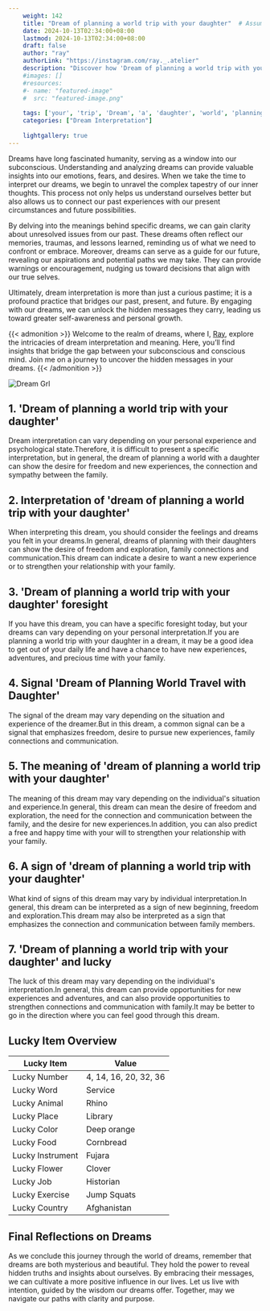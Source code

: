```yaml
---
    weight: 142
    title: "Dream of planning a world trip with your daughter"  # Assuming 'title' column exists
    date: 2024-10-13T02:34:00+08:00
    lastmod: 2024-10-13T02:34:00+08:00
    draft: false
    author: "ray"
    authorLink: "https://instagram.com/ray._.atelier"
    description: "Discover how 'Dream of planning a world trip with your daughter' can interpret your future and uncover its significant meanings in your life."
    #images: []
    #resources:
    #- name: "featured-image"
    #  src: "featured-image.png"
    
    tags: ['your', 'trip', 'Dream', 'a', 'daughter', 'world', 'planning', 'of', 'with']
    categories: ["Dream Interpretation"]
    
    lightgallery: true
---
```

    
Dreams have long fascinated humanity, serving as a window into our subconscious. Understanding and analyzing dreams can provide valuable insights into our emotions, fears, and desires. When we take the time to interpret our dreams, we begin to unravel the complex tapestry of our inner thoughts. This process not only helps us understand ourselves better but also allows us to connect our past experiences with our present circumstances and future possibilities.

By delving into the meanings behind specific dreams, we can gain clarity about unresolved issues from our past. These dreams often reflect our memories, traumas, and lessons learned, reminding us of what we need to confront or embrace. Moreover, dreams can serve as a guide for our future, revealing our aspirations and potential paths we may take. They can provide warnings or encouragement, nudging us toward decisions that align with our true selves.

Ultimately, dream interpretation is more than just a curious pastime; it is a profound practice that bridges our past, present, and future. By engaging with our dreams, we can unlock the hidden messages they carry, leading us toward greater self-awareness and personal growth.

{{< admonition >}}
Welcome to the realm of dreams, where I, [Ray](https://instagram.com/ray._.atelier), explore the intricacies of dream interpretation and meaning. Here, you’ll find insights that bridge the gap between your subconscious and conscious mind. Join me on a journey to uncover the hidden messages in your dreams.
{{< /admonition >}}

![Dream Grl](https://cdn.pixabay.com/photo/2017/11/02/03/35/gothic-2910057_1280.jpg "Dream Grl")

## 1. 'Dream of planning a world trip with your daughter'
Dream interpretation can vary depending on your personal experience and psychological state.Therefore, it is difficult to present a specific interpretation, but in general, the dream of planning a world with a daughter can show the desire for freedom and new experiences, the connection and sympathy between the family.

## 2. Interpretation of 'dream of planning a world trip with your daughter'
When interpreting this dream, you should consider the feelings and dreams you felt in your dreams.In general, dreams of planning with their daughters can show the desire of freedom and exploration, family connections and communication.This dream can indicate a desire to want a new experience or to strengthen your relationship with your family.

## 3. 'Dream of planning a world trip with your daughter' foresight
If you have this dream, you can have a specific foresight today, but your dreams can vary depending on your personal interpretation.If you are planning a world trip with your daughter in a dream, it may be a good idea to get out of your daily life and have a chance to have new experiences, adventures, and precious time with your family.

## 4. Signal 'Dream of Planning World Travel with Daughter'
The signal of the dream may vary depending on the situation and experience of the dreamer.But in this dream, a common signal can be a signal that emphasizes freedom, desire to pursue new experiences, family connections and communication.

## 5. The meaning of 'dream of planning a world trip with your daughter'
The meaning of this dream may vary depending on the individual's situation and experience.In general, this dream can mean the desire of freedom and exploration, the need for the connection and communication between the family, and the desire for new experiences.In addition, you can also predict a free and happy time with your will to strengthen your relationship with your family.

## 6. A sign of 'dream of planning a world trip with your daughter'
What kind of signs of this dream may vary by individual interpretation.In general, this dream can be interpreted as a sign of new beginning, freedom and exploration.This dream may also be interpreted as a sign that emphasizes the connection and communication between family members.

## 7. 'Dream of planning a world trip with your daughter' and lucky
The luck of this dream may vary depending on the individual's interpretation.In general, this dream can provide opportunities for new experiences and adventures, and can also provide opportunities to strengthen connections and communication with family.It may be better to go in the direction where you can feel good through this dream.

## Lucky Item Overview
| Lucky Item          | Value              |
|---------------|--------------------|
| Lucky Number        | 4, 14, 16, 20, 32, 36  |
| Lucky Word          | Service |
| Lucky Animal        | Rhino |
| Lucky Place         | Library     |
| Lucky Color         | Deep orange     |
| Lucky Food          | Cornbread      |
| Lucky Instrument    | Fujara |
| Lucky Flower        | Clover    |
| Lucky Job           | Historian       |
| Lucky Exercise      | Jump Squats  |
| Lucky Country       | Afghanistan    |


##  Final Reflections on Dreams

As we conclude this journey through the world of dreams, remember that dreams are both mysterious and beautiful. They hold the power to reveal hidden truths and insights about ourselves. By embracing their messages, we can cultivate a more positive influence in our lives. Let us live with intention, guided by the wisdom our dreams offer. Together, may we navigate our paths with clarity and purpose.

